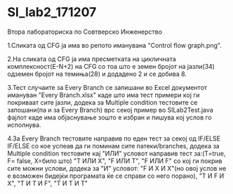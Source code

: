 # Sl_lab2_171207
 Втора лабораториска по Совтверско Инженерство

1.Сликата од CFG ја има во репото иманувана "Control flow graph.png".

2.На сликата од CFG ја има пресметката на цикличната комплексност(E-N+2) на CFG сo тoa што е земен бројот на јазли(34) одземен бројот на темиња(28) и додадено 2 и се добива 8.

3.Тест случаите за Every Branch се запишани во Еxcel документот имануван "Every Branch.xlsx" каде што има тест примери кој ги покриваат сите јазли, додека за Multiple condition тестовите се запошани(па и за Every Branch) врс секој пример во SlLab2Test.java фајлот каде има објаснување зошто е избран и пишува кој услов го исполнува.

4.За Every Branch тестовите направив по еден тест за секој од IF/ELSE IF/ELSE со кое успеав да ги поминам сите патеки/branches, додека за Multiple condition тестовите кај "ИЛИ" условот направив тест за:(T=true, F= false, X=било што) "T ИЛИ X", "F ИЛИ T", "F ИЛИ F" со кој ги покрив сите можни услови, додека за "И" условот: "F И X И X"(но овој услов не е возможен бидејќи програмата ќе се справи со него порано), "T И F И X", "T И T И F", "T И T И T" 

